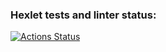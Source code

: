 ### Hexlet tests and linter status:
[![Actions Status](https://github.com/Oleh-git/backend-project-lvl1/workflows/hexlet-check/badge.svg)](https://github.com/Oleh-git/backend-project-lvl1/actions)